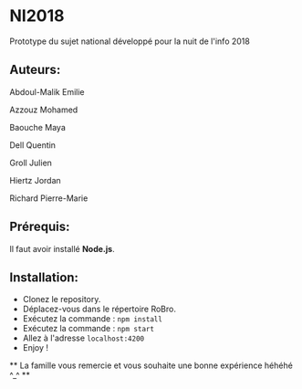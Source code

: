 # NI2018
Prototype du sujet national développé pour la nuit de l'info 2018

## Auteurs:
Abdoul-Malik Emilie

Azzouz Mohamed 

Baouche Maya 

Dell Quentin 

Groll Julien 

Hiertz Jordan

Richard Pierre-Marie

## Prérequis:
 Il faut avoir installé **Node.js**.
 
 
## Installation:
* Clonez le repository. 
* Déplacez-vous dans le répertoire RoBro. 
* Exécutez la commande : `npm install` 
* Exécutez la commande : `npm start` 
* Allez à l'adresse `localhost:4200`
* Enjoy ! 


** La famille vous remercie et vous souhaite une bonne expérience héhéhé ^_^ **



